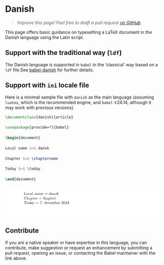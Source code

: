# Danish

<blockquote>
  <p><em>Improve this page! Feel free to draft a pull request <a href="https://github.com/latex3/babel/tree/docs/docs">on GitHub</a>.</em></p>
</blockquote>

This page offers basic guidance on typesetting a LaTeX document in the
Danish language using the Latin script.

## Support with the traditional way (`ldf`)

The Danish language is supported in `babel` in the ‘classical’ way
based on a `ldf` file.See [babel-danish](https://ctan.org/pkg/babel-danish) for further details.

## Support with `ini` locale file

Here is a minimal sample file with `danish` as the main language
(assuming `luatex`, which is the recommended engine, and `babel` ≥24.14,
although it may work with previous versions).

```tex
\documentclass[danish]{article}

\usepackage[provide=*]{babel}

\begin{document}

Local name $=$ dansk

Chapter $=$ \chaptername

Today $=$ \today

\end{document}
```

![](../media/locale-danish.png)

## Contribute

If you are a native speaker or have expertise in this language, you can
contribute, make suggestion or request an enhancement by submitting a
pull request, opening an issue, or contacting the Babel maintainer with
the link above.